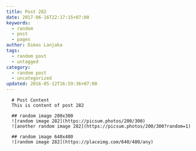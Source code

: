 ```yaml
---
title: Post 282
date: 2017-06-16T22:17:15+07:00
keywords:
  - random
  - post
  - pages
author: Dimas Lanjaka
tags:
  - random post
  - untagged
category:
  - random post
  - uncategorized
updated: 2016-05-12T16:59:36+07:00
---
```


      # Post Content
      This is content of post 282

      ## random image 200x300
      ![random image 282](https://picsum.photos/200/300)
      ![another random image 282](https://picsum.photos/200/300?random=1)

      ## random image 640x480
      ![random image 282](https://placeimg.com/640/480/any)
      